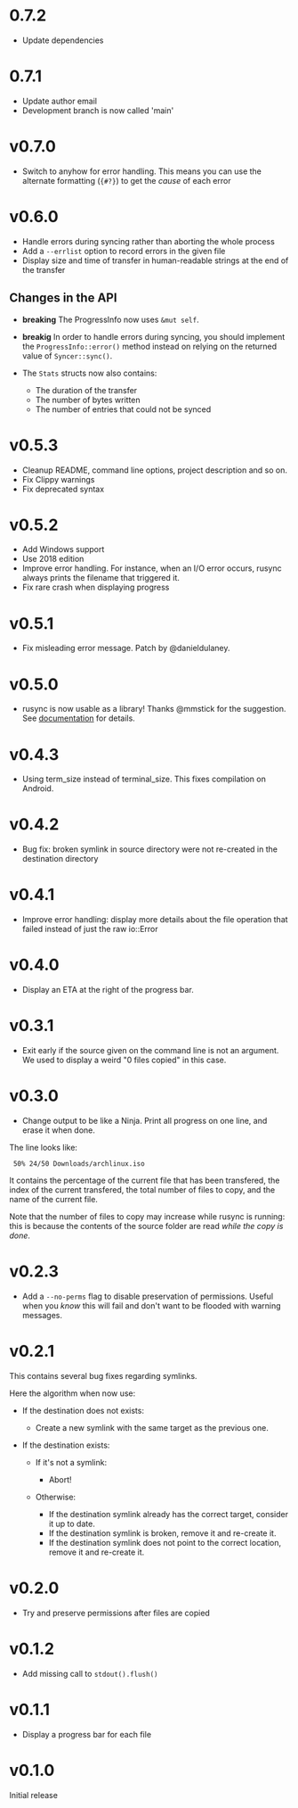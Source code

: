 # 0.7.2

* Update dependencies

# 0.7.1

* Update author email
* Development branch is now called 'main'

# v0.7.0

* Switch to anyhow for error handling. This means you can use the
  alternate formatting (`{#?}`) to get the *cause* of each error

# v0.6.0

* Handle errors during syncing rather than aborting the whole process
* Add a `--errlist` option to record errors in the given file
* Display size and time of transfer in human-readable strings at the end
  of the transfer

## Changes in the API

* **breaking** The ProgressInfo now uses `&mut self`.

* **breakig** In order to handle errors during syncing, you should implement the
  `ProgressInfo::error()` method instead on relying on the returned
  value of `Syncer::sync()`.

* The `Stats` structs now also contains:
  * The duration of the transfer
  * The number of bytes written
  * The number of entries that could not be synced


# v0.5.3

* Cleanup README, command line options, project description and so on.
* Fix Clippy warnings
* Fix deprecated syntax

# v0.5.2

* Add Windows support
* Use 2018 edition
* Improve error handling. For instance, when an I/O error occurs, rusync always
  prints the filename that triggered it.
* Fix rare crash when displaying progress

# v0.5.1

* Fix misleading error message. Patch by @danieldulaney.

# v0.5.0

* rusync is now usable as a library! Thanks @mmstick for the suggestion. See [documentation](https://docs.rs/rusync) for details.

# v0.4.3

* Using term_size instead of terminal_size. This fixes compilation on Android.

# v0.4.2

* Bug fix: broken symlink in source directory were not re-created in the destination directory

# v0.4.1

* Improve error handling: display more details about the file operation that failed
  instead of just the raw io::Error

# v0.4.0

* Display an ETA at the right of the progress bar.

# v0.3.1

* Exit early if the source given on the command line is not an argument. We used to display a weird
  "0 files copied" in this case.

# v0.3.0

* Change output to be like a Ninja. Print all progress on one line, and erase it when done.

The line looks like:

```
 50% 24/50 Downloads/archlinux.iso
```

It contains the percentage of the current file that has been transfered, the index of the current transfered,
the total number of files to copy, and the name of the current file.

Note that the number of files to copy may increase while rusync is running: this is because the contents
of the source folder are read *while the copy is done*.


# v0.2.3

* Add a `--no-perms` flag to disable preservation of permissions. Useful when
  you *know* this will fail and don't want to be flooded with warning messages.

# v0.2.1

This contains several bug fixes regarding symlinks.

Here the algorithm when now use:

* If the destination does not exists:
  * Create a new symlink with the same target as the previous one.

* If the destination exists:

  * If it's not a symlink:
      * Abort!

  * Otherwise:

    * If the destination symlink already has the correct target, consider it up to date.
    * If the destination symlink is broken, remove it and re-create it.
    * If the destination symlink does not point to the correct location, remove it and re-create it.

# v0.2.0

* Try and preserve permissions after files are copied

# v0.1.2

* Add missing call to `stdout().flush()`

# v0.1.1

* Display a progress bar for each file

# v0.1.0

Initial release
